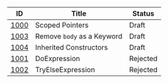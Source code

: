 |                  ID|                     Title|  Status|
|--------------------|--------------------------|--------|
|[1000](./DIP1000.md)|           Scoped Pointers|Draft|
|[1003](./DIP1003.md)|Remove `body` as a Keyword|Draft|
|[1004](./DIP1004.md)|    Inherited Constructors|Draft|
|[1001](./DIP1001.md)|              DoExpression|Rejected|
|[1002](./DIP1002.md)|         TryElseExpression|Rejected|
